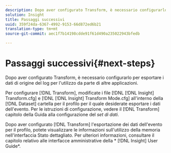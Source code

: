 ```yaml
---
description: Dopo aver configurato Transform, è necessario configurarlo per esportare i dati di origine del log per l'utilizzo da parte di altre applicazioni.
solution: Insight
title: Passaggi successivi
uuid: 359f24da-6367-4992-9153-66d872ed6b21
translation-type: tm+mt
source-git-commit: aec1f7b14198cdde91f61d490a235022943bfedb

---
```



# Passaggi successivi{#next-steps}

Dopo aver configurato Transform, è necessario configurarlo per esportare i dati di origine del log per l&#39;utilizzo da parte di altre applicazioni.

Per configurare [!DNL Transform], modificate i file [!DNL [!DNL Insight] Transform.cfg] e [!DNL [!DNL Insight] Transform Mode.cfg] all&#39;interno della [!DNL Dataset] cartella per il profilo per il quale desiderate esportare i dati dell&#39;evento. Per le istruzioni di configurazione, vedere il [!DNL Transform] capitolo della Guida alla configurazione del *set di dati*.

Dopo aver configurato [!DNL Transform] l&#39;esportazione dei dati dell&#39;evento per il profilo, potete visualizzare le informazioni sull&#39;utilizzo della memoria nell&#39;interfaccia Stato dettagliato. Per ulteriori informazioni, consultare il capitolo relativo alle interfacce amministrative della * [!DNL Insight] User Guide*.
